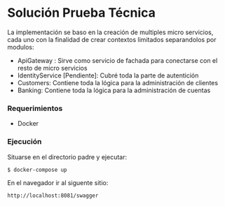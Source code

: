 # Solución Prueba Técnica

La implementación se baso en la creación de multiples micro servicios, cada uno con la finalidad de crear contextos limitados separandolos por modulos:

* ApiGateway : Sirve como servicio de fachada para conectarse con el resto de micro servicios
* IdentityService [Pendiente]: Cubré toda la parte de autentición 
* Customers: Contiene toda la lógica para la administración de clientes
* Banking: Contiene toda la lógica para la administración de cuentas

### Requerimientos

* Docker

### Ejecución

Situarse en el directorio padre y ejecutar:

```sh
$ docker-compose up
```

En el navegador ir al siguente sitio:

```sh
http://localhost:8081/swagger
```

